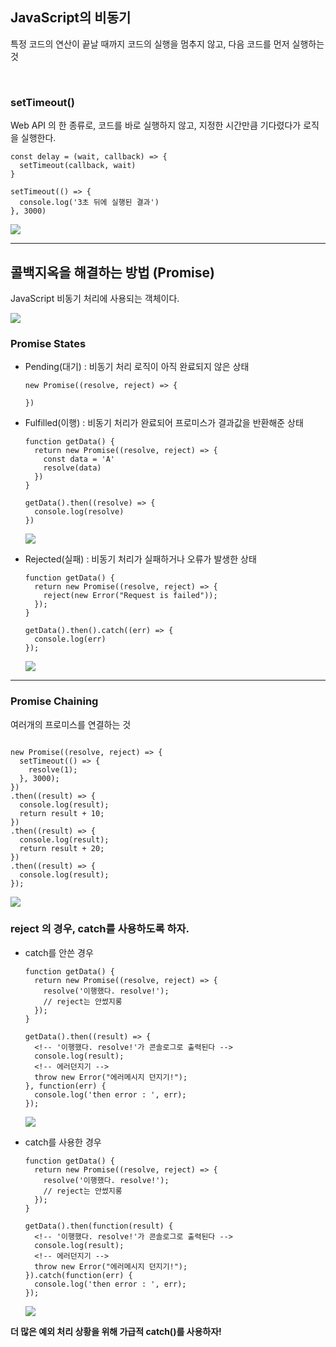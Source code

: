 ## JavaScript의 비동기

특정 코드의 연산이 끝날 때까지 코드의 실행을 멈추지 않고, 다음 코드를 먼저 실행하는 것

<br/>

### setTimeout()

Web API 의 한 종류로, 코드를 바로 실행하지 않고, 지정한 시간만큼 기다렸다가 로직을 실행한다.

```
const delay = (wait, callback) => {
  setTimeout(callback, wait)
}
```

```
setTimeout(() => {
  console.log('3초 뒤에 실행된 결과')
}, 3000)
```

<img src="https://user-images.githubusercontent.com/74189121/147409948-e4fd115a-dad9-4968-9522-b937fb1b68de.png">

<br/>

---

## 콜백지옥을 해결하는 방법 (Promise)

JavaScript 비동기 처리에 사용되는 객체이다.

<img src="https://user-images.githubusercontent.com/74189121/147410232-5ed9ce3c-4540-4461-b207-c432a8428093.png">

### Promise States

- Pending(대기) : 비동기 처리 로직이 아직 완료되지 않은 상태

  ```
  new Promise((resolve, reject) => {

  })
  ```

- Fulfilled(이행) : 비동기 처리가 완료되어 프로미스가 결과값을 반환해준 상태

  ```
  function getData() {
    return new Promise((resolve, reject) => {
      const data = 'A'
      resolve(data)
    })
  }

  getData().then((resolve) => {
    console.log(resolve)
  })
  ```

  <img src="https://user-images.githubusercontent.com/74189121/147410135-0230c7a1-6371-4ddf-b447-cd478deb5e8c.png">

- Rejected(실패) : 비동기 처리가 실패하거나 오류가 발생한 상태

  ```
  function getData() {
    return new Promise((resolve, reject) => {
      reject(new Error("Request is failed"));
    });
  }

  getData().then().catch((err) => {
    console.log(err)
  });
  ```

  <img src="https://user-images.githubusercontent.com/74189121/147410204-c89fc4e1-48fd-401e-9485-1d8531f3bb37.png">

---

### Promise Chaining

여러개의 프로미스를 연결하는 것

```

new Promise((resolve, reject) => {
  setTimeout(() => {
    resolve(1);
  }, 3000);
})
.then((result) => {
  console.log(result);
  return result + 10;
})
.then((result) => {
  console.log(result);
  return result + 20;
})
.then((result) => {
  console.log(result);
});

```

  <img src="https://user-images.githubusercontent.com/74189121/147410323-4b9e9cb6-095c-4932-94d2-c060a6e2d21a.png">

### reject 의 경우, catch를 사용하도록 하자.

- catch를 안쓴 경우

  ```
  function getData() {
    return new Promise((resolve, reject) => {
      resolve('이행했다. resolve!');
      // reject는 안썼지롱
    });
  }

  getData().then((result) => {
    <!-- '이행했다. resolve!'가 콘솔로그로 출력된다 -->
    console.log(result);
    <!-- 에러던지기 -->
    throw new Error("에러메시지 던지기!");
  }, function(err) {
    console.log('then error : ', err);
  });
  ```

  <img src="https://user-images.githubusercontent.com/74189121/147410606-0feb103a-2338-4801-95ff-b439b88adc6b.png">

- catch를 사용한 경우

  ```
  function getData() {
    return new Promise((resolve, reject) => {
      resolve('이행했다. resolve!');
      // reject는 안썼지롱
    });
  }

  getData().then(function(result) {
    <!-- '이행했다. resolve!'가 콘솔로그로 출력된다 -->
    console.log(result);
    <!-- 에러던지기 -->
    throw new Error("에러메시지 던지기!");
  }).catch(function(err) {
    console.log('then error : ', err);
  });
  ```

  <img src="https://user-images.githubusercontent.com/74189121/147410620-f06451c1-7d1e-454a-98c1-95b2f0413423.png">

<b>더 많은 예외 처리 상황을 위해 가급적 catch()를 사용하자!</b>
